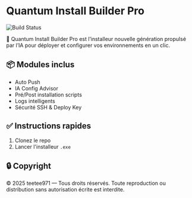 # Quantum Install Builder Pro

![Build Status](https://github.com/teetee971/QuantumInstall-BuilderPro/actions/workflows/push.yml/badge.svg)

🚀 Quantum Install Builder Pro est l’installeur nouvelle génération propulsé par l’IA pour déployer et configurer vos environnements en un clic.

## 📦 Modules inclus

- Auto Push
- IA Config Advisor
- Pré/Post installation scripts
- Logs intelligents
- Sécurité SSH & Deploy Key

## ✅ Instructions rapides

1. Clonez le repo
2. Lancer l'installeur `.exe`

## 🔒 Copyright

© 2025 teetee971 — Tous droits réservés. Toute reproduction ou distribution sans autorisation écrite est interdite.
